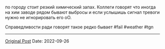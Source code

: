 по городу стоит резкий химический запах. Коллеги говорят что иногда на хим заводе рядом бывают выбросы и если услышишь сигнал тревоги нужно не игнорировать его оО. 

Справедливости ради говорят такое редко бывает #fail #weather #tgn

---
[Original Post](https://t.me/lev2tarragona/266)
Date: 2022-09-26
